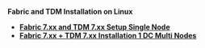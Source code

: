 <strong>Fabric and TDM Installation on Linux<strong>

<ul>      
<li><a href="/articles/98_maintenance_and_operational/Installations/Linux/02_Fabric_7.x.x_Setup_Single_node.md">Fabric 7.xx and TDM 7.xx Setup Single Node</a></li>
<li><a href="/articles/98_maintenance_and_operational/Installations/Linux/03_Fabric_7.x.x_Setup_Single_DC_multi_nodes.md">Fabric 7.xx + TDM 7.xx Installation 1 DC Multi Nodes</a></li>

</ul>

